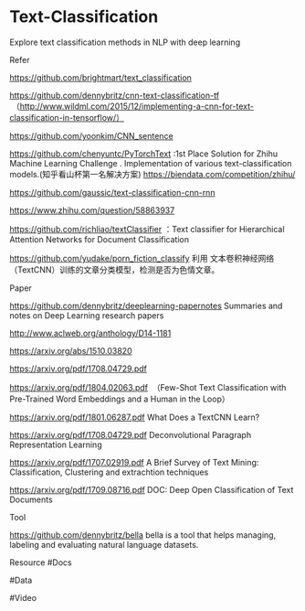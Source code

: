 # Text-Classification
Explore text classification methods in NLP with deep learning


Refer

https://github.com/brightmart/text_classification 

https://github.com/dennybritz/cnn-text-classification-tf  （http://www.wildml.com/2015/12/implementing-a-cnn-for-text-classification-in-tensorflow/）


https://github.com/yoonkim/CNN_sentence

https://github.com/chenyuntc/PyTorchText :1st Place Solution for Zhihu Machine Learning Challenge . Implementation of various text-classification models.(知乎看山杯第一名解决方案) https://biendata.com/competition/zhihu/

https://github.com/gaussic/text-classification-cnn-rnn

https://www.zhihu.com/question/58863937

https://github.com/richliao/textClassifier ：Text classifier for Hierarchical Attention Networks for Document Classification

https://github.com/yudake/porn_fiction_classify 利用 文本卷积神经网络 （TextCNN）训练的文章分类模型，检测是否为色情文章。

Paper

https://github.com/dennybritz/deeplearning-papernotes Summaries and notes on Deep Learning research papers

http://www.aclweb.org/anthology/D14-1181

https://arxiv.org/abs/1510.03820

https://arxiv.org/pdf/1708.04729.pdf

https://arxiv.org/pdf/1804.02063.pdf  （Few-Shot Text Classification with Pre-Trained Word
Embeddings and a Human in the Loop）

https://arxiv.org/pdf/1801.06287.pdf  What Does a TextCNN Learn?

https://arxiv.org/pdf/1708.04729.pdf Deconvolutional Paragraph Representation Learning

https://arxiv.org/pdf/1707.02919.pdf A Brief Survey of Text Mining: Classification, Clustering and extrachtion techniques

https://arxiv.org/pdf/1709.08716.pdf DOC: Deep Open Classification of Text Documents


Tool

https://github.com/dennybritz/bella bella is a tool that helps managing, labeling and evaluating natural language datasets.


Resource 
#Docs

#Data

#Video

